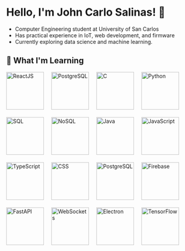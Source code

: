 # Hello, I'm John Carlo Salinas! 👋

* Computer Engineering student at University of San Carlos
* Has practical experience in IoT, web development, and firmware
* Currently exploring data science and machine learning.

## 🌱 What I'm Learning
<div style="display: flex; flex-wrap: wrap; gap: 20px;">
  <img src="https://upload.wikimedia.org/wikipedia/commons/a/a7/React-icon.svg" alt="ReactJS" width="100">
  <img src="https://upload.wikimedia.org/wikipedia/commons/2/29/Postgresql_elephant.svg" alt="PostgreSQL" width="100">
  <img src="https://upload.wikimedia.org/wikipedia/commons/1/18/C_Programming_Language.svg" alt="C" width="100">
  <img src="https://upload.wikimedia.org/wikipedia/commons/c/c3/Python-logo-notext.svg" alt="Python" width="100">
  <img src="https://upload.wikimedia.org/wikipedia/commons/8/87/Sql_data_base_with_logo.png" alt="SQL" width="100">
  <img src="https://upload.wikimedia.org/wikipedia/commons/6/68/NoSQL_Logo.svg" alt="NoSQL" width="100">
  <img src="https://upload.wikimedia.org/wikipedia/en/3/30/Java_programming_language_logo.svg" alt="Java" width="100">
  <img src="https://upload.wikimedia.org/wikipedia/commons/6/6a/JavaScript-logo.png" alt="JavaScript" width="100">
  <img src="https://upload.wikimedia.org/wikipedia/commons/4/4c/Typescript_logo_2020.svg" alt="TypeScript" width="100">
  <img src="https://upload.wikimedia.org/wikipedia/commons/6/62/CSS3_logo.svg" alt="CSS" width="100">
  
  <img src="https://upload.wikimedia.org/wikipedia/commons/2/29/Postgresql_elephant.svg" alt="PostgreSQL" width="100">
  <img src="https://upload.wikimedia.org/wikipedia/commons/3/37/Firebase_Logo.svg" alt="Firebase" width="100">
  <img src="https://raw.githubusercontent.com/tiangolo/fastapi/master/docs/en/docs/img/logo-margin/logo-teal.png" alt="FastAPI" width="100">
  <img src="https://upload.wikimedia.org/wikipedia/commons/1/1d/WebSocket_Logo.svg" alt="WebSockets" width="100">
  <img src="https://upload.wikimedia.org/wikipedia/commons/9/91/Electron_Software_Framework_Logo.svg" alt="Electron" width="100">
  <img src="https://upload.wikimedia.org/wikipedia/commons/2/2d/Tensorflow_logo.svg" alt="TensorFlow" width="100">
</div>
